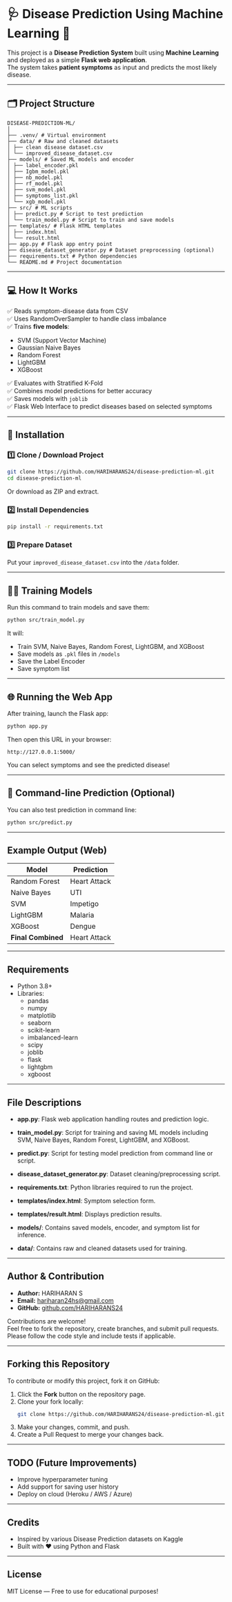 # 🩺 Disease Prediction Using Machine Learning 🚀

This project is a **Disease Prediction System** built using **Machine Learning** and deployed as a simple **Flask web application**.  
The system takes **patient symptoms** as input and predicts the most likely disease.

---

## 🗂 Project Structure  

```
DISEASE-PREDICTION-ML/
│
├── .venv/ # Virtual environment 
├── data/ # Raw and cleaned datasets
│ ├── clean disease dataset.csv
│ └── improved_disease_dataset.csv
├── models/ # Saved ML models and encoder
│ ├── label_encoder.pkl
│ ├── Igbm_model.pkl
│ ├── nb_model.pkl
│ ├── rf_model.pkl
│ ├── svm_model.pkl
│ ├── symptoms_list.pkl
│ └── xgb_model.pkl
├── src/ # ML scripts
│ ├── predict.py # Script to test prediction
│ └── train_model.py # Script to train and save models
├── templates/ # Flask HTML templates
│ ├── index.html
│ └── result.html
├── app.py # Flask app entry point
├── disease_dataset_generator.py # Dataset preprocessing (optional)
├── requirements.txt # Python dependencies
└── README.md # Project documentation
```

---

## 💻 How It Works

✅ Reads symptom-disease data from CSV  
✅ Uses RandomOverSampler to handle class imbalance  
✅ Trains **five models**:
- SVM (Support Vector Machine)
- Gaussian Naive Bayes
- Random Forest
- LightGBM
- XGBoost

✅ Evaluates with Stratified K-Fold  
✅ Combines model predictions for better accuracy  
✅ Saves models with `joblib`  
✅ Flask Web Interface to predict diseases based on selected symptoms

---

## 🚀 Installation

### 1️⃣ Clone / Download Project

```bash
git clone https://github.com/HARIHARANS24/disease-prediction-ml.git
cd disease-prediction-ml
```

Or download as ZIP and extract.

### 2️⃣ Install Dependencies

```bash
pip install -r requirements.txt
```

### 3️⃣ Prepare Dataset

Put your `improved_disease_dataset.csv` into the `/data` folder.

---

## 🏋️‍♂️ Training Models

Run this command to train models and save them:

```bash
python src/train_model.py
```

It will:
- Train SVM, Naive Bayes, Random Forest, LightGBM, and XGBoost  
- Save models as `.pkl` files in `/models`  
- Save the Label Encoder  
- Save symptom list  

---

## 🌐 Running the Web App

After training, launch the Flask app:

```bash
python app.py
```

Then open this URL in your browser:

```
http://127.0.0.1:5000/
```

You can select symptoms and see the predicted disease!

---

## 🧪 Command-line Prediction (Optional)

You can also test prediction in command line:

```bash
python src/predict.py
```

---

## Example Output (Web)

| Model                  | Prediction      |
|------------------------|-----------------|
| Random Forest          | Heart Attack    |
| Naive Bayes            | UTI             |
| SVM                    | Impetigo        |
| LightGBM               | Malaria         |
| XGBoost                | Dengue          |
| **Final Combined**     | Heart Attack    |

---

## Requirements

- Python 3.8+  
- Libraries:
  - pandas
  - numpy
  - matplotlib
  - seaborn
  - scikit-learn
  - imbalanced-learn
  - scipy
  - joblib
  - flask
  - lightgbm
  - xgboost

---

## File Descriptions

- **app.py**: Flask web application handling routes and prediction logic.

- **train_model.py**: Script for training and saving ML models including SVM, Naive Bayes, Random Forest, LightGBM, and XGBoost.

- **predict.py**: Script for testing model prediction from command line or script.

- **disease_dataset_generator.py**: Dataset cleaning/preprocessing script.

- **requirements.txt**: Python libraries required to run the project.

- **templates/index.html**: Symptom selection form.

- **templates/result.html**: Displays prediction results.

- **models/**: Contains saved models, encoder, and symptom list for inference.

- **data/**: Contains raw and cleaned datasets used for training.

---

## Author & Contribution

- **Author:** HARIHARAN S  
- **Email:** hariharan24hs@gmail.com  
- **GitHub:** [github.com/HARIHARANS24](https://github.com/HARIHARANS24)

Contributions are welcome!  
Feel free to fork the repository, create branches, and submit pull requests.  
Please follow the code style and include tests if applicable.

---

## Forking this Repository

To contribute or modify this project, fork it on GitHub:

1. Click the **Fork** button on the repository page.  
2. Clone your fork locally:  
   ```bash
   git clone https://github.com/HARIHARANS24/disease-prediction-ml.git
   ```  
3. Make your changes, commit, and push.  
4. Create a Pull Request to merge your changes back.

---

## TODO (Future Improvements)

- Improve hyperparameter tuning  
- Add support for saving user history  
- Deploy on cloud (Heroku / AWS / Azure)  

---

## Credits

- Inspired by various Disease Prediction datasets on Kaggle  
- Built with ❤️ using Python and Flask

---

## License

MIT License — Free to use for educational purposes!
